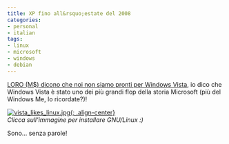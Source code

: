 ```yaml
---
title: XP fino all&rsquo;estate del 2008
categories:
- personal
- italian
tags:
- linux
- microsoft
- windows
- debian
---
```

[LORO (M$) dicono che noi non siamo pronti per Windows Vista](http://punto-informatico.it/p.aspx?i=2076386 "http://punto-informatico.it/p.aspx?i=2076386"),
io dico che Windows Vista è stato uno dei più grandi flop della storia
Microsoft (più del Windows Me, lo ricordate?)!

[![vista_likes_linux.jpg]({{site.url}}/assets/images/vista_likes_linux.jpg){: .align-center}](http://goodbye-microsoft.com/ "http://goodbye-microsoft.com/" )  
_Clicca sull'immagine per installare GNU/Linux :)_  

Sono... senza parole!

